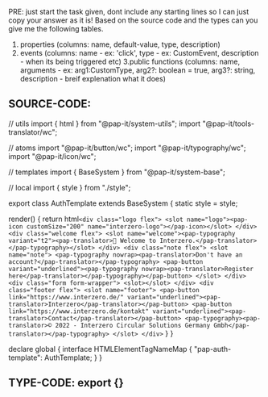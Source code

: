 PRE: just start the task given, dont include any starting lines so I can just copy your answer as it is!
 Based on the source code and the types can you give me the following tables. 
1. properties (columns: name, default-value, type, description) 
2. events (columns: name - ex: 'click', type - ex: CustomEvent<ClickEvent>, description - when its being triggered etc) 
3.public functions (columns: name, arguments - ex: arg1:CustomType, arg2?: boolean = true, arg3?: string, description - breif explenation what it does)

## SOURCE-CODE:
 // utils 
import { html } from "@pap-it/system-utils";
import "@pap-it/tools-translator/wc";

// atoms 
import "@pap-it/button/wc";
import "@pap-it/typography/wc";
import "@pap-it/icon/wc";

// templates
import { BaseSystem } from "@pap-it/system-base";

// local 
import { style } from "./style";

export class AuthTemplate extends BaseSystem {
  static style = style;

  render() {
    return html`
            <div class="logo flex">
                <slot name="logo"><pap-icon customSize="200" name="interzero-logo"></pap-icon></slot>
            </div>
            <div class="welcome flex">
                <slot name="welcome"><pap-typography variant="t2"><pap-translator>👋 Welcome to Interzero.</pap-translator></pap-typography></slot>
            </div>
            <div class="note flex">
                <slot name="note">
                    <pap-typography nowrap><pap-translator>Don't have an account?</pap-translator></pap-typography>
                    <pap-button variant="underlined"><pap-typography nowrap><pap-translator>Register here</pap-translator></pap-typography></pap-button>
                </slot>
            </div>
            <div class="form form-wrapper">
                <slot></slot>
            </div>
            <div class="footer flex">
                <slot name="footer">
                    <pap-button link="https://www.interzero.de/" variant="underlined"><pap-translator>Interzero</pap-translator></pap-button>
                    <pap-button link="https://www.interzero.de/kontakt" variant="underlined"><pap-translator>Contact</pap-translator></pap-button>
                    <pap-typography><pap-translator>© 2022 - Interzero Circular Solutions Germany Gmbh</pap-translator></pap-typography>
                </slot>
            </div>
        `
  }
}


declare global {
  interface HTMLElementTagNameMap {
    "pap-auth-template": AuthTemplate;
  }
}

## TYPE-CODE: export {}